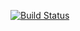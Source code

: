 [![Build Status](https://travis-ci.org/ridesver/lab06.svg?branch=master)](https://travis-ci.org/ridesver/lab06)
